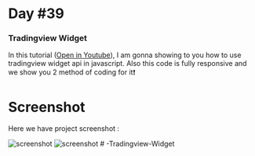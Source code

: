 # Day #39

### Tradingview Widget
In this tutorial ([Open in Youtube](https://youtu.be/zAwzrIHP7wE)), I am gonna showing to you how to use tradingview widget api in javascript. Also this code is fully responsive and we show you 2 method of coding for it❗️

# Screenshot
Here we have project screenshot :

![screenshot](screenshot.png)
![screenshot](screenshot2.png)
#   - T r a d i n g v i e w - W i d g e t  
 